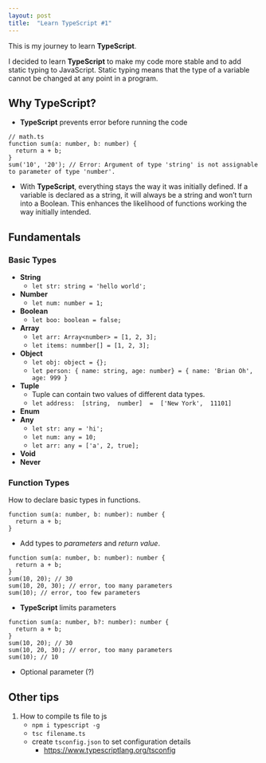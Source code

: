 ```yaml
---
layout: post
title:  "Learn TypeScript #1"
---
```


This is my journey to learn **TypeScript**.

I decided to learn **TypeScript** to make my code more stable and to add static typing to JavaScript. Static typing means that the type of a variable cannot be changed at any point in a program.

## Why TypeScript?

- **TypeScript** prevents error before running the code
```
// math.ts
function sum(a: number, b: number) {
  return a + b;
}
sum('10', '20'); // Error: Argument of type 'string' is not assignable to parameter of type 'number'.
```
- With **TypeScript**, everything stays the way it was initially defined. If a variable is declared as a string, it will always be a string and won’t turn into a Boolean. This enhances the likelihood of functions working the way initially intended.

## Fundamentals

### Basic Types

- **String**
	- `let str: string = 'hello world';`
- **Number**
	- `let num: number = 1;`
- **Boolean**
	- `let boo: boolean = false;`
- **Array**
	- `let arr: Array<number> = [1, 2, 3];`
	- `let items: nummber[] = [1, 2, 3];`
- **Object**
	- `let obj: object = {};`
	- `let person: { name: string, age: number} = { name: 'Brian Oh', age: 999 }`
- **Tuple**
	- Tuple can contain two values of different data types.
	- `let address:  [string,  number]  =  ['New York',  11101]`
- **Enum**
- **Any**
	- `let str: any = 'hi';`
	- `let num: any = 10;`
	- `let arr: any = ['a', 2, true];`
- **Void**
- **Never**


### Function Types

How to declare basic types in functions.
```
function sum(a: number, b: number): number {
  return a + b;
}
```
- Add types to *parameters* and *return value*.
```
function sum(a: number, b: number): number {
  return a + b;
}
sum(10, 20); // 30
sum(10, 20, 30); // error, too many parameters
sum(10); // error, too few parameters
```
- **TypeScript** limits parameters
```
function sum(a: number, b?: number): number {
  return a + b;
}
sum(10, 20); // 30
sum(10, 20, 30); // error, too many parameters
sum(10); // 10
```
- Optional parameter (?)


## Other tips

 1. How to compile ts file to js
	 - `npm i typescript -g`
	 - `tsc filename.ts`
	 - create `tsconfig.json` to set configuration details
		 - https://www.typescriptlang.org/tsconfig
